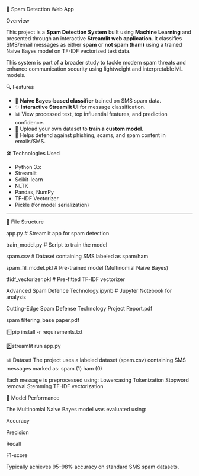  📧 Spam Detection Web App

Overview

This project is a **Spam Detection System** built using **Machine Learning** and presented through an interactive **Streamlit web application**. It classifies SMS/email messages as either **spam** or **not spam (ham)** using a trained Naive Bayes model on TF-IDF vectorized text data.

This system is part of a broader study to tackle modern spam threats and enhance communication security using lightweight and interpretable ML models.


🔍 Features

- 🧠 **Naive Bayes-based classifier** trained on SMS spam data.
- ✨ **Interactive Streamlit UI** for message classification.
- 📊 View processed text, top influential features, and prediction confidence.
- 📂 Upload your own dataset to **train a custom model**.
- 🔐 Helps defend against phishing, scams, and spam content in emails/SMS.

🛠️ Technologies Used

- Python 3.x
- Streamlit
- Scikit-learn
- NLTK
- Pandas, NumPy
- TF-IDF Vectorizer
- Pickle (for model serialization)

---

📁 File Structure

 app.py # Streamlit app for spam detection
 
train_model.py # Script to train the model

spam.csv # Dataset containing SMS labeled as spam/ham

spam_fil_model.pkl # Pre-trained model (Multinomial Naive Bayes)

tfidf_vectorizer.pkl # Pre-fitted TF-IDF vectorizer

Advanced Spam Defence Technology.ipynb # Jupyter Notebook for analysis

Cutting-Edge Spam Defense Technology Project Report.pdf

spam filtering_base paper.pdf

1️⃣pip install -r requirements.txt


2️⃣streamlit run app.py

📊 Dataset
The project uses a labeled dataset (spam.csv) containing SMS messages marked as:
spam (1)
ham (0)

Each message is preprocessed using:
Lowercasing
Tokenization
Stopword removal
Stemming
TF-IDF vectorization

🧪 Model Performance

The Multinomial Naive Bayes model was evaluated using:

Accuracy

Precision

Recall

F1-score

Typically achieves 95–98% accuracy on standard SMS spam datasets.
